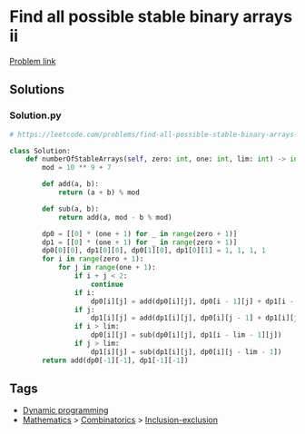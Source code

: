 # Find all possible stable binary arrays ii

[Problem link](https://leetcode.com/problems/find-all-possible-stable-binary-arrays-ii/)

## Solutions


### Solution.py
```py
# https://leetcode.com/problems/find-all-possible-stable-binary-arrays-ii/

class Solution:
    def numberOfStableArrays(self, zero: int, one: int, lim: int) -> int:
        mod = 10 ** 9 + 7

        def add(a, b):
            return (a + b) % mod

        def sub(a, b):
            return add(a, mod - b % mod)

        dp0 = [[0] * (one + 1) for _ in range(zero + 1)]
        dp1 = [[0] * (one + 1) for _ in range(zero + 1)]
        dp0[0][0], dp1[0][0], dp0[1][0], dp1[0][1] = 1, 1, 1, 1
        for i in range(zero + 1):
            for j in range(one + 1):
                if i + j < 2:
                    continue
                if i:
                    dp0[i][j] = add(dp0[i][j], dp0[i - 1][j] + dp1[i - 1][j])
                if j:
                    dp1[i][j] = add(dp1[i][j], dp0[i][j - 1] + dp1[i][j - 1])
                if i > lim:
                    dp0[i][j] = sub(dp0[i][j], dp1[i - lim - 1][j])
                if j > lim:
                    dp1[i][j] = sub(dp1[i][j], dp0[i][j - lim - 1])
        return add(dp0[-1][-1], dp1[-1][-1])
```
## Tags

* [Dynamic programming](/README.md#Dynamic_programming)
* [Mathematics](/README.md#Mathematics) > [Combinatorics](/README.md#Mathematics-Combinatorics) > [Inclusion-exclusion](/README.md#Mathematics-Combinatorics-Inclusion_exclusion)
